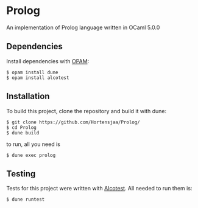 # Prolog
An implementation of Prolog language written in OCaml 5.0.0

## Dependencies

Install dependencies with [OPAM](https://opam.ocaml.org/):
```
$ opam install dune
$ opam install alcotest
```

## Installation

To build this project, clone the repository and build it with dune:
```
$ git clone https://github.com/Hortensjaa/Prolog/
$ cd Prolog
$ dune build
```
to run, all you need is
```
$ dune exec prolog
```

## Testing

Tests for this project were written with [Alcotest](https://github.com/mirage/alcotest).
All needed to run them is:
```
$ dune runtest
```